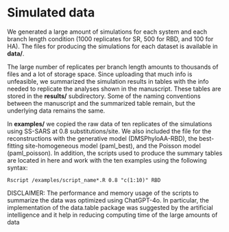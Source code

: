 # Simulated data

We generated a large amount of simulations for each system and each branch length
condition (1000 replicates for SR, 500 for RBD, and 100 for HA). The files for 
producing the simulations for each dataset is available in **data/**.

The large number of replicates per branch length amounts to thousands of files 
and a lot of storage space. Since uploading that much info is unfeasible, we 
summarized the simulation results in tables with the info needed to replicate the
analyses shown in the manuscript. These tables are stored in the **results/**
subdirectory. Some of the naming conventions between the manuscript and the
summarized table remain, but the underlying data remains the same.

In **examples/** we copied the raw data of ten replicates of the simulations using
SS-SARS at 0.8 substitutions/site. We also included the file for the reconstructions 
with the generative model (DMSPhyloAA-RBD), the best-fitting site-homogeneous model
(paml_best), and the Poisson model (paml_poisson). In addition, the scripts used
to produce the summary tables are located in here and work with the ten examples
using the following syntax:

`Rscript /examples/script_name*.R 0.8 "c(1:10)" RBD`

DISCLAIMER: The performance and memory usage of the scripts to summarize the data
was optimized using ChatGPT-4o. In particular, the implementation of the data.table 
package was suggested by the artificial intelligence and it help in reducing 
computing time of the large amounts of data

 

